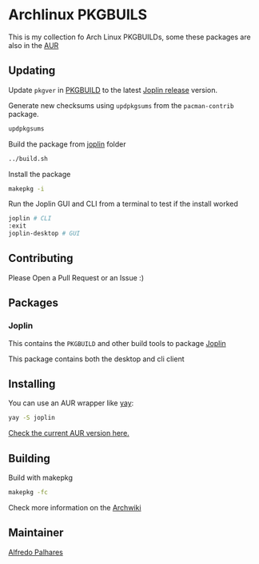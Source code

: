 # Archlinux PKGBUILS


This is my collection fo Arch Linux PKGBUILDs, some these packages are also in the
[AUR](https://aur.archlinux.org)


## Updating

Update `pkgver` in [PKGBUILD](./joplin/PKGBUILD) to the latest [Joplin release](https://github.com/laurent22/joplin/releases) version.

Generate new checksums using `updpkgsums` from the `pacman-contrib` package.

```sh
updpkgsums
```

Build the package from [joplin](./joplin) folder

```sh
../build.sh
```

Install the package

```sh
makepkg -i
```

Run the Joplin GUI and CLI from a terminal to test if the install worked

```sh
joplin # CLI
:exit
joplin-desktop # GUI
```

## Contributing

Please Open a Pull Request or an Issue :)
## Packages

### Joplin 

This contains the `PKGBUILD` and other build tools to package
[Joplin](https://joplin.cozic.net/)

This package contains both the desktop and cli client

## Installing

You can use an AUR wrapper like [yay](https://aur.archlinux.org/packages/yay/):

```sh
yay -S joplin
```

[Check the current AUR version here.](https://aur.archlinux.org/packages/joplin/)

## Building

Build with makepkg

```sh
makepkg -fc
```

Check more information on the [Archwiki](https://wiki.archlinux.org/index.php/Makepkg)

## Maintainer

 [Alfredo Palhares](https://github.com/masterkorp)


